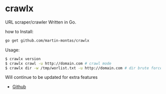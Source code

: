 # crawlx

URL scraper/crawler Written in Go.



how to Install:

```bash
go get github.com/martin-montas/crawlx
```

Usage:

```bash
$ crawlx version
$ crawlx crawl -u http://domain.com # crawl mode
$ crawlx dir -w /tmp/worlist.txt -u http://domain.com # dir brute force mode
```

Will continue to be updated for extra features

* [Github](https://github.com/martin-montas/nock)

